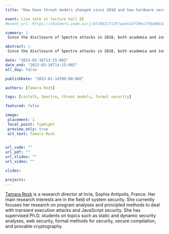 ```yaml
--- 
title: "How have threat models changed since 2018 and how hardware security can help handle the new threats?" 

event: Live talk in lecture hall EE 
#event_url: https://chalmers.zoom.us/j/65786317139?pwd=U1FlMks3THpNNG1WaFRJNkJxQXdBQT09 

summary: |-
 Since the disclosure of Spectre attacks in 2018, both academia and industry have made considerable efforts to defend against all variants of transient execution attacks, the class of attacks to which Spectre belongs to. The first part of this presentation will be dedicated to discovering how these attacks change the way we reason about threat models in security. The second part of the presentation will introduce a new generic formal processor model - called ProSpeCT - to prevent transient execution attacks by construction. ProSpeCT has also been implemented on top of an open-source RISC-V processor and will be presented in Usenix Security 23 in a joint work with Lesly-Ann Daniel, Marton Bognar, Job Noorman, Sébastien Bardin, and Frank Piessens. 

abstract: |-
 Since the disclosure of Spectre attacks in 2018, both academia and industry have made considerable efforts to defend against all variants of transient execution attacks, the class of attacks to which Spectre belongs to. The first part of this presentation will be dedicated to discovering how these attacks change the way we reason about threat models in security. The second part of the presentation will introduce a new generic formal processor model - called ProSpeCT - to prevent transient execution attacks by construction. ProSpeCT has also been implemented on top of an open-source RISC-V processor and will be presented in Usenix Security 23 in a joint work with Lesly-Ann Daniel, Marton Bognar, Job Noorman, Sébastien Bardin, and Frank Piessens. 

date: "2023-03-16T13:15:00Z" 
date_end: "2023-03-16T14:15:00Z" 
all_day: false 

publishDate: "2023-01-16T00:00:00Z" 

authors: [Tamara Rezk] 

tags: [csstalk, Spectre, threat models, formal security] 

featured: false 

image: 
 placement: 1 
 focal_point: TopRight 
 preview_only: true 
 alt_text: Tamara Rezk 

 
url_code: "" 
url_pdf: "" 
url_slides: "" 
url_video: "" 

slides: 

projects: 
--- 
```


[Tamara Rezk](https://www-sop.inria.fr/lemme/Tamara.Rezk/) is a research director at Inria, Sophia Antipolis, France. Her main research interests are in the field of system security. She currently focuses her research on program analyses and principled methods to deal with transient execution attacks and JavaScript security.
She has supervised Ph.D. students on topics such as static and dynamic security analyses, web security, formal methods for security, secure compilation, and provable cryptography.
